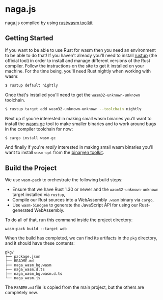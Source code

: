 # naga.js

naga.js compiled by using [rustwasm toolkit](https://rustwasm.github.io/docs/book/#rust--and-webassembly-)

## Getting Started

If you want to be able to use Rust for wasm then you need an environment to be able to do that! If
you haven't already you'll need to install [rustup][rustup] (the official tool) in order to install
and manage different versions of the Rust compiler. Follow the instructions on the site to get it
installed on your machine. For the time being, you'll need Rust nightly when working with wasm:

```bash
$ rustup default nightly
```

Once that's installed you'll need to get the `wasm32-unknown-unknown` toolchain.

```bash
$ rustup target add wasm32-unknown-unknown --toolchain nightly
```

Next up if you're interested in making small wasm binaries you'll want to
install the [wasm-gc][wasm-gc] tool to make smaller binaries and to work around bugs
in the compiler toolchain for now:

```bash
$ cargo install wasm-gc
```

And finally if you're *really* interested in making small wasm binaries you'll
want to install `wasm-opt` from the [binaryen toolkit][binaryen].

[rustup]: https://www.rustup.rs/
[binaryen]: https://github.com/WebAssembly/binaryen
[wasm-gc]: https://github.com/alexcrichton/wasm-gc

## Build the Project

We use `wasm-pack` to orchestrate the following build steps:

* Ensure that we have Rust 1.30 or newer and the `wasm32-unknown-unknown`
  target installed via `rustup`,
* Compile our Rust sources into a WebAssembly `.wasm` binary via `cargo`,
* Use `wasm-bindgen` to generate the JavaScript API for using our Rust-generated
  WebAssembly.

To do all of that, run this command inside the project directory:

```
wasm-pack build --target web
```

When the build has completed, we can find its artifacts in the `pkg` directory,
and it should have these contents:

```
pkg/
├── package.json
├── README.md
├── naga_wasm_bg.wasm
├── naga_wasm.d.ts
|—— naga_wasm_bg.wasm.d.ts
└── naga_wasm.js
```

The `README.md` file is copied from the main project, but the others are
completely new.
